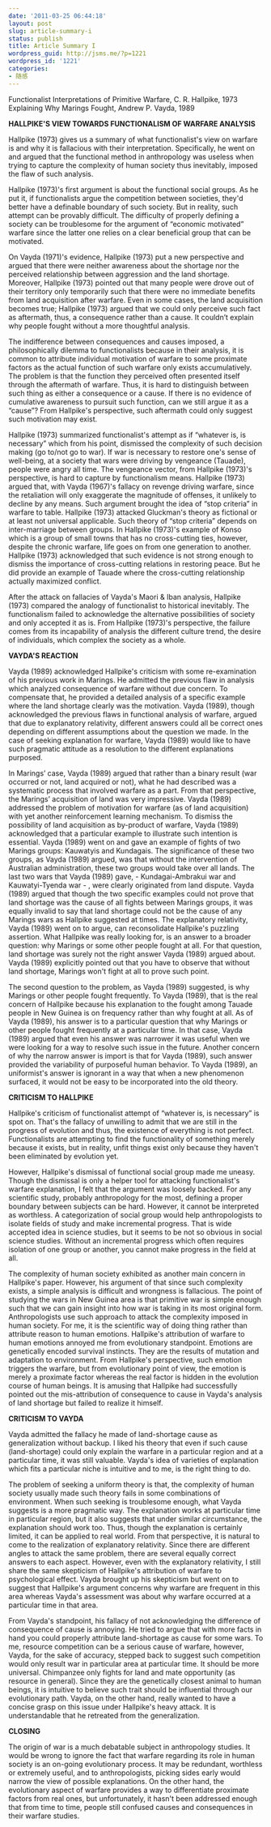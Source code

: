 ```yaml
---
date: '2011-03-25 06:44:18'
layout: post
slug: article-summary-i
status: publish
title: Article Summary I
wordpress_guid: http://jsms.me/?p=1221
wordpress_id: '1221'
categories:
- 随感
---
```


Functionalist Interpretations of Primitive Warfare, C. R. Hallpike, 1973
Explaining Why Marings Fought, Andrew P. Vayda, 1989

**HALLPIKE'S VIEW TOWARDS FUNCTIONALISM OF WARFARE ANALYSIS**

Hallpike (1973) gives us a summary of what functionalist's view on warfare is and why it is fallacious with their interpretation. Specifically, he went on and argued that the functional method in anthropology was useless when trying to capture the complexity of human society thus inevitably, imposed the flaw of such analysis.

Hallpike (1973)'s first argument is about the functional social groups. As he put it, if functionalists argue the competition between societies, they'd better have a definable boundary of such society. But in reality, such attempt can be provably difficult. The difficulty of properly defining a society can be troublesome for the argument of “economic motivated” warfare since the latter one relies on a clear beneficial group that can be motivated.

On Vayda (1971)'s evidence, Hallpike (1973) put a new perspective and argued that there were neither awareness about the shortage nor the perceived relationship between aggression and the land shortage. Moreover, Hallpike (1973) pointed out that many people were drove out of their territory only temporarily such that there were no immediate benefits from land acquisition after warfare. Even in some cases, the land acquisition becomes true; Hallpike (1973) argued that we could only perceive such fact as aftermath, thus, a consequence rather than a cause. It couldn’t explain why people fought without a more thoughtful analysis.

The indifference between consequences and causes imposed, a philosophically dilemma to functionalists because in their analysis, it is common to attribute individual motivation of warfare to some proximate factors as the actual function of such warfare only exists accumulatively. The problem is that the function they perceived often presented itself through the aftermath of warfare. Thus, it is hard to distinguish between such thing as either a consequence or a cause. If there is no evidence of cumulative awareness to pursuit such function, can we still argue it as a “cause”? From Hallpike's perspective, such aftermath could only suggest such motivation may exist.

Hallpike (1973) summarized functionalist's attempt as if “whatever is, is necessary” which from his point, dismissed the complexity of such decision making (go to/not go to war). If war is necessary to restore one's sense of well-being, at a society that wars were driving by vengeance (Tauade), people were angry all time. The vengeance vector, from Hallpike (1973)'s perspective, is hard to capture by functionalism means. Hallpike (1973) argued that, with Vayda (1967)'s fallacy on revenge driving warfare, since the retaliation will only exaggerate the magnitude of offenses, it unlikely to decline by any means. Such argument brought the idea of “stop criteria” in warfare to table. Hallpike (1973) attacked Gluckman's theory as fictional or at least not universal applicable. Such theory of “stop criteria” depends on inter-marriage between groups. In Hallpike (1973)'s example of Konso which is a group of small towns that has no cross-cutting ties, however, despite the chronic warfare, life goes on from one generation to another. Hallpike (1973) acknowledged that such evidence is not strong enough to dismiss the importance of cross-cutting relations in restoring peace. But he did provide an example of Tauade where the cross-cutting relationship actually maximized conflict.

After the attack on fallacies of Vayda's Maori & Iban analysis, Hallpike (1973) compared the analogy of functionalist to historical inevitably. The functionalism failed to acknowledge the alternative possibilities of society and only accepted it as is. From Hallpike (1973)'s perspective, the failure comes from its incapability of analysis the different culture trend, the desire of individuals, which complex the society as a whole.

**VAYDA'S REACTION**

Vayda (1989) acknowledged Hallpike's criticism with some re-examination of his previous work in Marings. He admitted the previous flaw in analysis which analyzed consequence of warfare without due concern. To compensate that, he provided a detailed analysis of a specific example where the land shortage clearly was the motivation. Vayda (1989), though acknowledged the previous flaws in functional analysis of warfare, argued that due to explanatory relativity, different answers could all be correct ones depending on different assumptions about the question we made. In the case of seeking explanation for warfare, Vayda (1989) would like to have such pragmatic attitude as a resolution to the different explanations purposed.

In Marings’ case, Vayda (1989) argued that rather than a binary result (war occurred or not, land acquired or not), what he had described was a systematic process that involved warfare as a part. From that perspective, the Marings’ acquisition of land was very impressive. Vayda (1989) addressed the problem of motivation for warfare (as of land acquisition) with yet another reinforcement learning mechanism. To dismiss the possibility of land acquisition as by-product of warfare, Vayda (1989) acknowledged that a particular example to illustrate such intention is essential. Vayda (1989) went on and gave an example of fights of two Marings groups: Kauwatyis and Kundagais. The significance of these two groups, as Vayda (1989) argued, was that without the intervention of Australian administration, these two groups would take over all lands. The last two wars that Vayda (1989) gave, - Kundagai-Ambrakui war and Kauwatyi-Tyenda war - , were clearly originated from land dispute. Vayda (1989) argued that though the two specific examples could not prove that land shortage was the cause of all fights between Marings groups, it was equally invalid to say that land shortage could not be the cause of any Marings wars as Hallpike suggested at times. The explanatory relativity, Vayda (1989) went on to argue, can reconsolidate Hallpike's puzzling assertion. What Hallpike was really looking for, is an answer to a broader question: why Marings or some other people fought at all. For that question, land shortage was surely not the right answer Vayda (1989) argued about. Vayda (1989) explicitly pointed out that you have to observe that without land shortage, Marings won't fight at all to prove such point.

The second question to the problem, as Vayda (1989) suggested, is why Marings or other people fought frequently. To Vayda (1989), that is the real concern of Hallpike because his explanation to the fought among Tauade people in New Guinea is on frequency rather than why fought at all. As of Vayda (1989), his answer is to a particular question that why Marings or other people fought frequently at a particular time. In that case, Vayda (1989) argued that even his answer was narrower it was useful when we were looking for a way to resolve such issue in the future. Another concern of why the narrow answer is import is that for Vayda (1989), such answer provided the variability of purposeful human behavior. To Vayda (1989), an uniformist's answer is ignorant in a way that when a new phenomenon surfaced, it would not be easy to be incorporated into the old theory.

**CRITICISM TO HALLPIKE**

Hallpike's criticism of functionalist attempt of “whatever is, is necessary” is spot on. That's the fallacy of unwilling to admit that we are still in the progress of evolution and thus, the existence of everything is not perfect. Functionalists are attempting to find the functionality of something merely because it exists, but in reality, unfit things exist only because they haven't been eliminated by evolution yet.

However, Hallpike's dismissal of functional social group made me uneasy. Though the dismissal is only a helper tool for attacking functionalist's warfare explanation, I felt that the argument was loosely backed. For any scientific study, probably anthropology for the most, defining a proper boundary between subjects can be hard. However, it cannot be interpreted as worthless. A categorization of social group would help anthropologists to isolate fields of study and make incremental progress. That is wide accepted idea in science studies, but it seems to be not so obvious in social science studies. Without an incremental progress which often requires isolation of one group or another, you cannot make progress in the field at all.

The complexity of human society exhibited as another main concern in Hallpike's paper. However, his argument of that since such complexity exists, a simple analysis is difficult and wrongness is fallacious. The point of studying the wars in New Guinea area is that primitive war is simple enough such that we can gain insight into how war is taking in its most original form. Anthropologists use such approach to attack the complexity imposed in human society. For me, it is the scientific way of doing thing rather than attribute reason to human emotions. Hallpike's attribution of warfare to human emotions annoyed me from evolutionary standpoint. Emotions are genetically encoded survival instincts. They are the results of mutation and adaptation to environment. From Hallpike's perspective, such emotion triggers the warfare, but from evolutionary point of view, the emotion is merely a proximate factor whereas the real factor is hidden in the evolution course of human beings. It is amusing that Hallpike had successfully pointed out the mis-attribution of consequence to cause in Vayda's analysis of land shortage but failed to realize it himself.

**CRITICISM TO VAYDA**

Vayda admitted the fallacy he made of land-shortage cause as generalization without backup. I liked his theory that even if such cause (land-shortage) could only explain the warfare in a particular region and at a particular time, it was still valuable. Vayda's idea of varieties of explanation which fits a particular niche is intuitive and to me, is the right thing to do.

The problem of seeking a uniform theory is that, the complexity of human society usually made such theory fails in some combinations of environment. When such seeking is troublesome enough, what Vayda suggests is a more pragmatic way. The explanation works at particular time in particular region, but it also suggests that under similar circumstance, the explanation should work too. Thus, though the explanation is certainly limited, it can be applied to real world. From that perspective, it is natural to come to the realization of explanatory relativity. Since there are different angles to attack the same problem, there are several equally correct answers to each aspect. However, even with the explanatory relativity, I still share the same skepticism of Hallpike's attribution of warfare to psychological effect. Vayda brought up his skepticism but went on to suggest that Hallpike's argument concerns why warfare are frequent in this area whereas Vayda's assessment was about why warfare occurred at a particular time in that area.

From Vayda's standpoint, his fallacy of not acknowledging the difference of consequence of cause is annoying. He tried to argue that with more facts in hand you could properly attribute land-shortage as cause for some wars. To me, resource competition can be a serious cause of warfare, however, Vayda, for the sake of accuracy, stepped back to suggest such competition would only result war in particular area at particular time. It should be more universal. Chimpanzee only fights for land and mate opportunity (as resource in general). Since they are the genetically closest animal to human beings, it is intuitive to believe such trait should be influential through our evolutionary path. Vayda, on the other hand, really wanted to have a concise grasp on this issue under Hallpike's heavy attack. It is understandable that he retreated from the generalization.

**CLOSING**

The origin of war is a much debatable subject in anthropology studies. It would be wrong to ignore the fact that warfare regarding its role in human society is an on-going evolutionary process. It may be redundant, worthless or extremely useful, and to anthropologists, picking sides early would narrow the view of possible explanations. On the other hand, the evolutionary aspect of warfare provides a way to differentiate proximate factors from real ones, but unfortunately, it hasn't been addressed enough that from time to time, people still confused causes and consequences in their warfare studies.
